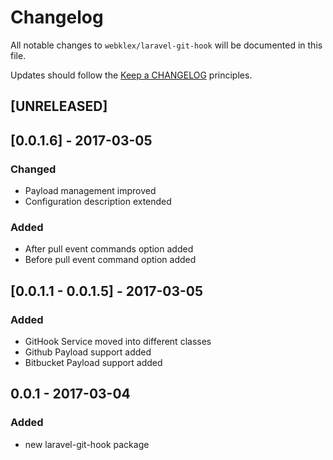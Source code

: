 # Changelog

All notable changes to `webklex/laravel-git-hook` will be documented in this file.

Updates should follow the [Keep a CHANGELOG](http://keepachangelog.com/) principles.

## [UNRELEASED]

## [0.0.1.6] - 2017-03-05
### Changed
- Payload management improved
- Configuration description extended

### Added
- After pull event commands option added
- Before pull event command option added

## [0.0.1.1 - 0.0.1.5] - 2017-03-05
### Added
- GitHook Service moved into different classes
- Github Payload support added
- Bitbucket Payload support added

## 0.0.1 - 2017-03-04
### Added
- new laravel-git-hook package
